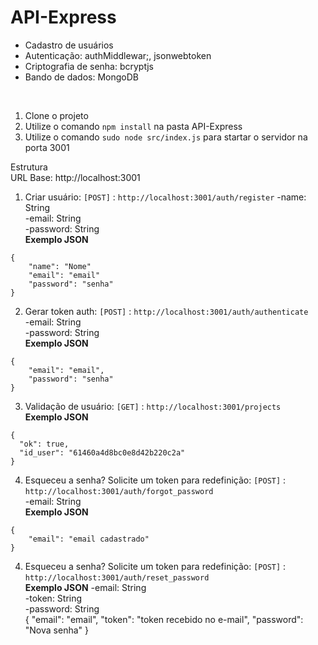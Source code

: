 # API-Express

- Cadastro de usuários <br /> 
- Autenticação: authMiddlewar;, jsonwebtoken <br />
- Criptografia de senha: bcryptjs <br />
- Bando de dados: MongoDB <br />

<br />

1. Clone o projeto
2. Utilize o comando `npm install` na pasta API-Express
3. Utilize o comando `sudo node src/index.js` para startar o servidor na porta 3001

Estrutura<br />
URL Base: http://localhost:3001

1. Criar usuário: `[POST]` : `http://localhost:3001/auth/register`
-name: String <br />
-email: String <br />
-password: String <br />
**Exemplo JSON**
```
{
	"name": "Nome"
	"email": "email"
	"password": "senha"
}

```

2. Gerar token auth: `[POST]` : `http://localhost:3001/auth/authenticate` <br />
-email: String <br />
-password: String <br />
**Exemplo JSON**
```
{
	"email": "email",
	"password": "senha"
}
```

3. Validação de usuário: `[GET]` : `http://localhost:3001/projects` <br />
**Exemplo JSON**
```
{
  "ok": true,
  "id_user": "61460a4d8bc0e8d42b220c2a"
}	
```

4. Esqueceu a senha? Solicite um token para redefinição: `[POST]` : `http://localhost:3001/auth/forgot_password` <br />
-email: String <br />
**Exemplo JSON**
```
{
	"email": "email cadastrado"
}
```

4. Esqueceu a senha? Solicite um token para redefinição: `[POST]` : `http://localhost:3001/auth/reset_password` <br />
**Exemplo JSON**
-email: String <br />
-token: String <br />
-password: String <br />
{
	"email": "email",
	"token": "token recebido no e-mail",
	"password": "Nova senha"
}	
```
